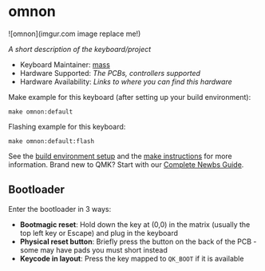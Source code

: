 # omnon

![omnon](imgur.com image replace me!)

*A short description of the keyboard/project*

* Keyboard Maintainer: [mass](https://github.com/mass)
* Hardware Supported: *The PCBs, controllers supported*
* Hardware Availability: *Links to where you can find this hardware*

Make example for this keyboard (after setting up your build environment):

    make omnon:default

Flashing example for this keyboard:

    make omnon:default:flash

See the [build environment setup](https://docs.qmk.fm/#/getting_started_build_tools) and the [make instructions](https://docs.qmk.fm/#/getting_started_make_guide) for more information. Brand new to QMK? Start with our [Complete Newbs Guide](https://docs.qmk.fm/#/newbs).

## Bootloader

Enter the bootloader in 3 ways:

* **Bootmagic reset**: Hold down the key at (0,0) in the matrix (usually the top left key or Escape) and plug in the keyboard
* **Physical reset button**: Briefly press the button on the back of the PCB - some may have pads you must short instead
* **Keycode in layout**: Press the key mapped to `QK_BOOT` if it is available
